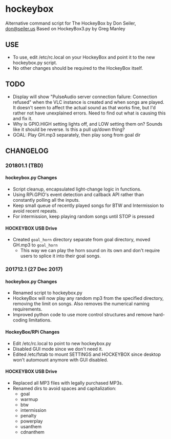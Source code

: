 # hockeybox
Alternative command script for The HockeyBox
by Don Seiler, don@seiler.us
Based on HockeyBox3.py by Greg Manley


## USE
* To use, edit /etc/rc.local on your HockeyBox and point it to the new hockeybox.py script.
* No other changes should be required to the HockeyBox itself.


## TODO
* Display will show "PulseAudio server connection failure: Connection refused" when the VLC instance is created and when songs are played. It doesn't seem to affect the actual sound as that works fine, but I'd rather not have unexplained errors. Need to find out what is causing this and fix it.
* Why is GPIO.HIGH setting lights off, and LOW setting them on? Sounds like it should be reverse. Is this a pull up/down thing?
* GOAL: Play GH.mp3 separately, then play song from goal dir


## CHANGELOG

### 201801.1 (TBD)
#### hockeybox.py Changes
* Script cleanup, encapsulated light-change logic in functions.
* Using RPi.GPIO's event detection and callback API rather than constantly polling all the inputs.
* Keep small queue of recently played songs for BTW and Intermission to avoid recent repeats.
* For intermission, keep playing random songs until STOP is pressed

#### HOCKEYBOX USB Drive
* Created `goal_horn` directory separate from goal directory, moved GH.mp3 to `goal_horn`
    * This way we can play the horn sound on its own and don't require users to splice it into their goal songs.

### 201712.1 (27 Dec 2017)
#### hockeybox.py Changes
* Renamed script to hockeybox.py
* HockeyBox will now play any random mp3 from the specified directory, removing the limit on songs. Also removes the numerical naming requirements.
* Improved python code to use more control structures and remove hard-coding limitations.

#### HockeyBox/RPi Changes
* Edit /etc/rc.local to point to new hockeybox.py
* Disabled GUI mode since we don't need it.
* Edited /etc/fstab to mount SETTINGS and HOCKEYBOX since desktop won't automount anymore with GUI disabled.

#### HOCKEYBOX USB Drive
* Replaced all MP3 files with legally purchased MP3s.
* Renamed dirs to avoid spaces and capitalization:
    * goal
    * warmup
    * btw
    * intermission
    * penalty
    * powerplay
    * usanthem
    * cdnanthem
